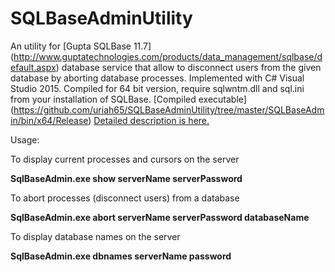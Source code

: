# SQLBaseAdminUtility

An utility for [Gupta SQLBase 11.7] (http://www.guptatechnologies.com/products/data_management/sqlbase/default.aspx) database service that allow to disconnect users from the given database by aborting database processes.
Implemented with C# Visual Studio 2015. 
Compiled for 64 bit version, require sqlwntm.dll  and sql.ini from your installation of SQLBase.
[Compiled executable] (https://github.com/uriah65/SQLBaseAdminUtility/tree/master/SQLBaseAdmin/bin/x64/Release)
[Detailed description is here.](https://victorscode.wordpress.com/2015/03/29/sqlbase-11-and-c-admin-utility/)


Usage:

To display current processes and cursors on the server

 **SqlBaseAdmin.exe  show serverName  serverPassword**

To abort processes (disconnect users) from a database

 **SqlBaseAdmin.exe  abort serverName  serverPassword  databaseName** 

To display database names on the server

 **SqlBaseAdmin.exe  dbnames serverName  password**

